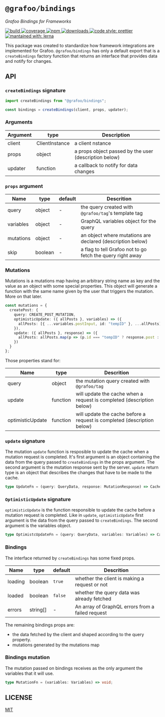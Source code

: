 # `@grafoo/bindings`

<p><i>Grafoo Bindings for Frameworks</i></p>

<p>
  <a href=https://circleci.com/gh/grafoojs/grafoo>
    <img
      src=https://img.shields.io/circleci/project/github/grafoojs/grafoo/master.svg?label=build
      alt=build
    />
  </a>
  <a href=https://codecov.io/github/grafoojs/grafoo>
    <img
      src=https://img.shields.io/codecov/c/github/grafoojs/grafoo/master.svg
      alt="coverage"
    />
  </a>
  <a href=https://github.com/grafoojs/grafoo>
    <img
      src=https://img.shields.io/npm/v/@grafoo/bindings.svg
      alt=npm
    >
  </a>
  <a href=https://github.com/grafoojs/grafoo>
    <img
      src=https://img.shields.io/npm/dm/@grafoo/bindings.svg
      alt=downloads
    >
  </a>
  <a href=https://prettier.io>
    <img
      src=https://img.shields.io/badge/code_style-prettier-ff69b4.svg
      alt="code style: prettier"
    />
  </a>
  <a href=https://lernajs.io>
    <img
      src=https://img.shields.io/badge/maintained%20with-lerna-cc00ff.svg
      alt="mantained with: lerna"
    />
  </a>
</p>

This package was created to standardize how framework integrations are implemented for Grafoo. `@grafoo/bindings` has only a default export that is a `createBindings` factory function that returns an interface that provides data and notify for changes.

## API

### `createBindings` signature

```ts
import createBindings from "@grafoo/bindings";

const bindings = createBindings(client, props, updater);
```

### Arguments

| Argument | type           | Description                                           |
| -------- | -------------- | ----------------------------------------------------- |
| client   | ClientInstance | a client nstance                                      |
| props    | object         | a props object passed by the user (description below) |
| updater  | function       | a callback to notify for data changes                 |

### `props` argument

| Name      | type    | default | Descrition                                                 |
| --------- | ------- | ------- | ---------------------------------------------------------- |
| query     | object  | -       | the query created with `@grafoo/tag`'s template tag        |
| variables | object  | -       | GraphQL variables object for the query                     |
| mutations | object  | -       | an object where mutations are declared (description below) |
| skip      | boolean | -       | a flag to tell Grafoo not to go fetch the query right away |

### Mutations

Mutations is a mutations map having an arbitrary string name as key and the value as an object with some special properties. This object will generate a function with the same name given by the user that triggers the mutation. More on that later.

```ts
const mutations = {
  createPost: {
    query: CREATE_POST_MUTATION,
    optimisticUpdate: ({ allPosts }, variables) => ({
      allPosts: [{ ...variables.postInput, id: "tempID" }, ...allPosts]
    }),
    update: ({ allPosts }, response) => ({
      allPosts: allPosts.map(p => (p.id === "tempID" ? response.post : p))
    })
  }
};
```

Those properties stand for:

| Name             | type     | Descrition                                                              |
| ---------------- | -------- | ----------------------------------------------------------------------- |
| query            | object   | the mutation query created with `@grafoo/tag`                           |
| update           | function | will update the cache when a request is completed (description below)   |
| optimisticUpdate | function | will update the cache before a request is completed (description below) |

### `update` signature

The mutation `update` function is resposible to update the cache when a mutation request is completed. It's first argument is an object containing the data from the query passed to `createBindings` in the props argument. The second argument is the mutation response sent by the server. `update` return type is an object that describes the changes that have to be made to the cache.

```ts
type UpdateFn = (query: QueryData, response: MutationResponse) => CacheUpdate;
```

### `OptimisticUpdate` signature

`optimisticUpdate` is the function responsible to update the cache before a mutation request is completed. Like in `update`, `optimisticUpdate` first argument is the data from the query passed to `createBindings`. The second argument is the variables object.

```ts
type OptimistcUpdateFn = (query: QueryData, variables: Variables) => CacheUpdate;
```

### Bindings

The interface returned by `createBindings` has some fixed props.

| Name    | type     | default | Descrition                                       |
| ------- | -------- | ------- | ------------------------------------------------ |
| loading | boolean  | `true`  | whether the client is making a request or not    |
| loaded  | boolean  | `false` | whether the query data was already fetched       |
| errors  | string[] | -       | An array of GraphQL errors from a failed request |

The remaining bindings props are:

- the data fetched by the client and shaped according to the query property.
- mutations generated by the mutations map

### Bindings mutation

The mutation passed on bindings receives as the only argument the variables that it will use.

```ts
type MutationFn = (variables: Variables) => void;
```

## LICENSE

[MIT](https://github.com/grafoojs/grafoo/blob/master/LICENSE)
